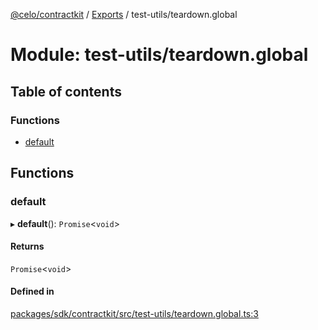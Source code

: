 [@celo/contractkit](../README.md) / [Exports](../modules.md) / test-utils/teardown.global

# Module: test-utils/teardown.global

## Table of contents

### Functions

- [default](test_utils_teardown_global.md#default)

## Functions

### default

▸ **default**(): `Promise`\<`void`\>

#### Returns

`Promise`\<`void`\>

#### Defined in

[packages/sdk/contractkit/src/test-utils/teardown.global.ts:3](https://github.com/celo-org/developer-tooling/blob/master/packages/sdk/contractkit/src/test-utils/teardown.global.ts#L3)
